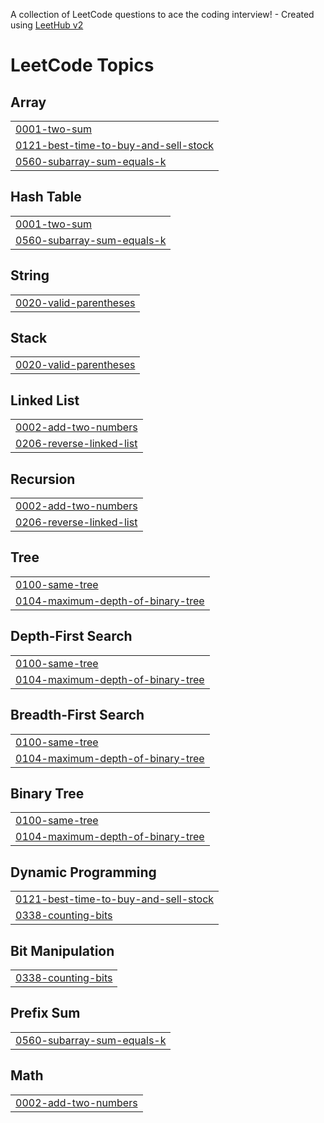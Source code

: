 A collection of LeetCode questions to ace the coding interview! - Created using [LeetHub v2](https://github.com/arunbhardwaj/LeetHub-2.0)
<!---LeetCode Topics Start-->
# LeetCode Topics
## Array
|  |
| ------- |
| [0001-two-sum](https://github.com/remicku/leetcode/tree/master/0001-two-sum) |
| [0121-best-time-to-buy-and-sell-stock](https://github.com/remicku/leetcode/tree/master/0121-best-time-to-buy-and-sell-stock) |
| [0560-subarray-sum-equals-k](https://github.com/remicku/leetcode/tree/master/0560-subarray-sum-equals-k) |
## Hash Table
|  |
| ------- |
| [0001-two-sum](https://github.com/remicku/leetcode/tree/master/0001-two-sum) |
| [0560-subarray-sum-equals-k](https://github.com/remicku/leetcode/tree/master/0560-subarray-sum-equals-k) |
## String
|  |
| ------- |
| [0020-valid-parentheses](https://github.com/remicku/leetcode/tree/master/0020-valid-parentheses) |
## Stack
|  |
| ------- |
| [0020-valid-parentheses](https://github.com/remicku/leetcode/tree/master/0020-valid-parentheses) |
## Linked List
|  |
| ------- |
| [0002-add-two-numbers](https://github.com/remicku/leetcode/tree/master/0002-add-two-numbers) |
| [0206-reverse-linked-list](https://github.com/remicku/leetcode/tree/master/0206-reverse-linked-list) |
## Recursion
|  |
| ------- |
| [0002-add-two-numbers](https://github.com/remicku/leetcode/tree/master/0002-add-two-numbers) |
| [0206-reverse-linked-list](https://github.com/remicku/leetcode/tree/master/0206-reverse-linked-list) |
## Tree
|  |
| ------- |
| [0100-same-tree](https://github.com/remicku/leetcode/tree/master/0100-same-tree) |
| [0104-maximum-depth-of-binary-tree](https://github.com/remicku/leetcode/tree/master/0104-maximum-depth-of-binary-tree) |
## Depth-First Search
|  |
| ------- |
| [0100-same-tree](https://github.com/remicku/leetcode/tree/master/0100-same-tree) |
| [0104-maximum-depth-of-binary-tree](https://github.com/remicku/leetcode/tree/master/0104-maximum-depth-of-binary-tree) |
## Breadth-First Search
|  |
| ------- |
| [0100-same-tree](https://github.com/remicku/leetcode/tree/master/0100-same-tree) |
| [0104-maximum-depth-of-binary-tree](https://github.com/remicku/leetcode/tree/master/0104-maximum-depth-of-binary-tree) |
## Binary Tree
|  |
| ------- |
| [0100-same-tree](https://github.com/remicku/leetcode/tree/master/0100-same-tree) |
| [0104-maximum-depth-of-binary-tree](https://github.com/remicku/leetcode/tree/master/0104-maximum-depth-of-binary-tree) |
## Dynamic Programming
|  |
| ------- |
| [0121-best-time-to-buy-and-sell-stock](https://github.com/remicku/leetcode/tree/master/0121-best-time-to-buy-and-sell-stock) |
| [0338-counting-bits](https://github.com/remicku/leetcode/tree/master/0338-counting-bits) |
## Bit Manipulation
|  |
| ------- |
| [0338-counting-bits](https://github.com/remicku/leetcode/tree/master/0338-counting-bits) |
## Prefix Sum
|  |
| ------- |
| [0560-subarray-sum-equals-k](https://github.com/remicku/leetcode/tree/master/0560-subarray-sum-equals-k) |
## Math
|  |
| ------- |
| [0002-add-two-numbers](https://github.com/remicku/leetcode/tree/master/0002-add-two-numbers) |
<!---LeetCode Topics End-->